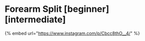 # Forearm Split \[beginner] \[intermediate]

{% embed url="https://www.instagram.com/p/Cbcc8thO__4/" %}
